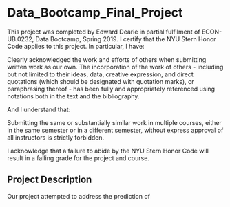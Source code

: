 # Data_Bootcamp_Final_Project

This project was completed by Edward Dearie in partial fulfilment of ECON-UB.0232, Data Bootcamp, Spring 2019. I certify that the NYU Stern Honor Code applies to this project. In particular, I have:

Clearly acknowledged the work and efforts of others when submitting written work as our own. The incorporation of the work of others - including but not limited to their ideas, data, creative expression, and direct quotations (which should be designated with quotation marks), or paraphrasing thereof - has been fully and appropriately referenced using notations both in the text and the bibliography.

And I understand that:

Submitting the same or substantially similar work in multiple courses, either in the same semester or in a different semester, without express approval of all instructors is strictly forbidden.

I acknowledge that a failure to abide by the NYU Stern Honor Code will result in a failing grade for the project and course.


## Project Description

Our project attempted to address the prediction of 
